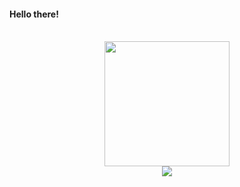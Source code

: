 #### Hello there!
<p align="center"><br/>
<img height="200" width="auto" src="https://github-readme-stats.vercel.app/api/top-langs/?username=zihvvn&layout=compact&hide_border=true&theme=darcula&bg_color=00000000&langs_count=6&hide=jupyter%20notebook,tex,css,php"><br/>
<img src="https://github-readme-streak-stats.herokuapp.com?user=zihvvn&theme=darcula&hide_border=true&background=FFFFFF00">
</p>

